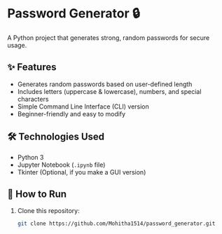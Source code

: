 # Password Generator 🔒

A Python project that generates strong, random passwords for secure usage.

## ✨ Features
- Generates random passwords based on user-defined length
- Includes letters (uppercase & lowercase), numbers, and special characters
- Simple Command Line Interface (CLI) version
- Beginner-friendly and easy to modify

## 🛠️ Technologies Used
- Python 3
- Jupyter Notebook (`.ipynb` file)
- Tkinter (Optional, if you make a GUI version)

## 🚀 How to Run
1. Clone this repository:
   ```bash
   git clone https://github.com/Mohitha1514/password_generator.git
